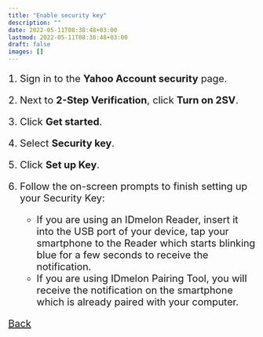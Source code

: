 ```yaml
---
title: "Enable security key"
description: ""
date: 2022-05-11T08:38:48+03:00
lastmod: 2022-05-11T08:38:48+03:00
draft: false
images: []
---
```


1. Sign in to the **Yahoo Account security** page.
2. Next to **2-Step Verification**, click **Turn on 2SV**.
3. Click **Get started**.
4. Select **Security key**.
5. Click **Set up Key**.
6. Follow the on-screen prompts to finish setting up your Security Key:

    - If you are using an IDmelon Reader, insert it into the USB port of your device, tap your smartphone to the Reader which starts blinking blue for a few seconds to receive the notification.
    - If you are using IDmelon Pairing Tool, you will receive the notification on the smartphone which is already paired with your computer.

<a id="back" role="button" class="btn btn-primary btn-lg d-block mb-3" href="//pages/whichplatform/index.html">Back</a>

<style>

@media (max-width: 480px) {.navbar, .footer { display: none; }}
h1{
    color : #4395ec;
}
p{
    font-size:20px;
}
li{
    font-size:20px;
}
</style>
